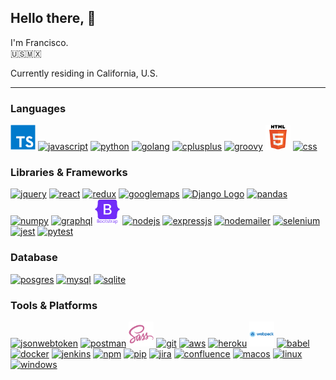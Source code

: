 ## Hello there, 👋
I'm Francisco. 
</br>
🇺🇸🇲🇽
</br>

Currently residing in California, U.S.
</br>
<hr/>

### Languages
<p>
  <a href="https://www.typescriptlang.org/" target="_blank" rel="noreferrer">
    <img 
      src="https://raw.githubusercontent.com/devicons/devicon/master/icons/typescript/typescript-original.svg"
      alt="typescript"
      width="40"
      height="40"/></a>
  <a href="https://developer.mozilla.org/en-US/docs/Web/JavaScript" target="_blank" rel="noreferrer">
    <img 
      src="https://cdn.jsdelivr.net/gh/devicons/devicon/icons/javascript/javascript-plain.svg"
      alt="javascript"
      width="40"
      height="40"
    /></a>
  <a href="https://www.python.org/" target="_blank" rel="noreferrer">
    <img
      src="https://cdn.jsdelivr.net/gh/devicons/devicon/icons/python/python-original-wordmark.svg"
      alt="python"
      width="40"
      height="40"
    /></a>
  <a href="https://go.dev/" target="_blank" rel="noreferrer">
    <img
      src="https://cdn.jsdelivr.net/gh/devicons/devicon/icons/go/go-original-wordmark.svg"
      width="40"
      height="40"
      alt="golang"
    /></a>
  <a href="https://cplusplus.com/" target="_blank" rel="noreferrer">
    <img
      src="https://cdn.jsdelivr.net/gh/devicons/devicon/icons/cplusplus/cplusplus-plain.svg"
      width="40"
      height="40"
      alt="cplusplus"
    /></a>
  <a href="https://groovy-lang.org/" target="_blank" rel="noreferrer">
    <img
      src="https://cdn.jsdelivr.net/gh/devicons/devicon/icons/groovy/groovy-original.svg"
      width="40"
      height="40"
      alt="groovy"
    /></a>
  <a href="https://www.w3.org/html/" target="_blank" rel="noreferrer">
    <img
      src="https://raw.githubusercontent.com/devicons/devicon/master/icons/html5/html5-original-wordmark.svg"
      alt="html5"
      width="40"
      height="40"
    /></a>
  <a href="https://developer.mozilla.org/en-US/docs/Web/CSS" target="_blank" rel="noreferrer">
    <img
      src="https://cdn.jsdelivr.net/gh/devicons/devicon/icons/css3/css3-original-wordmark.svg"
      alt="css"
      width="40"
      height="40"
    /></a>
</p>
  
### Libraries & Frameworks
<p>
  <a href="https://jquery.com/" target="_blank" rel="noreferrer">
    <img
      src="https://cdn.jsdelivr.net/gh/devicons/devicon/icons/jquery/jquery-original-wordmark.svg"
      width="40"
      height="40"
      alt="jquery"
    /></a>
  <a href="https://react.dev/" target="_blank" rel="noreferrer">
    <img
      src="https://cdn.jsdelivr.net/gh/devicons/devicon/icons/react/react-original.svg"
      alt="react"
      width="40"
      height="40"
    /></a>
  <a href="https://redux.js.org/" target="_blank" rel="noreferrer">
    <img
      src="https://cdn.jsdelivr.net/gh/devicons/devicon/icons/redux/redux-original.svg"
      alt="redux"
      width="40"
      height="40"
    /></a>
  <a href="https://developers.google.com/maps" target="_blank" rel="noreferrer"">
    <img
      src="https://developers.google.com/static/maps/images/maps-icon.svg"
      alt="googlemaps"
      width="40"
      height="40"
    /></a>
  <a href="https://www.djangoproject.com/" target="_blank" rel="noreferrer">
    <img
      src="https://www.djangoproject.com/favicon.ico"
      width="40"
      height="40"
      alt="Django Logo"
    /></a>
  <a href="https://pandas.pydata.org/" target="_blank" rel="noreferrer">
    <img
      src="https://cdn.jsdelivr.net/gh/devicons/devicon/icons/pandas/pandas-original-wordmark.svg"
      width="40"
      height="40"
      alt="pandas"
    /></a>
  <a href="https://numpy.org/" target="_blank" rel="noreferrer">
    <img
      src="https://cdn.jsdelivr.net/gh/devicons/devicon/icons/numpy/numpy-original-wordmark.svg"
      width="40"
      height="40"
      alt="numpy"
    /></a>
  <a href="https://graphql.org/" target="_blank" rel="noreferrer">
    <img
      src="https://cdn.jsdelivr.net/gh/devicons/devicon/icons/graphql/graphql-plain-wordmark.svg"
      width="40"
      height="40"
      alt="graphql"
    /></a>
  <a href="https://getbootstrap.com" target="_blank" rel="noreferrer">
    <img
      src="https://raw.githubusercontent.com/devicons/devicon/master/icons/bootstrap/bootstrap-plain-wordmark.svg"
      alt="bootstrap"
      width="40"
      height="40"
    /></a>
  <a href="https://nodejs.org/en/about" target="_blank" rel="noreferrer">
    <img
      src="https://cdn.jsdelivr.net/gh/devicons/devicon/icons/nodejs/nodejs-plain-wordmark.svg"
      alt="nodejs"
      width="40"
      height="40"
    /></a>
  <a href="https://expressjs.com/" target="_blank" rel="noreferrer">
    <img
      src="https://expressjs.com/images/favicon.png"
      alt="expressjs"
      width="40"
      height="40"
    /></a>
  <a href="https://nodemailer.com/" target="_blank" rel="noreferrer">
    <img
      src="https://nodemailer.com/favicon-96x96.png"
      alt="nodemailer"
      width="40"
      height="40"
    /></a>
  <a href="https://www.selenium.dev/documentation/webdriver/" target="_blank" rel="noreferrer">
    <img
      src="https://cdn.jsdelivr.net/gh/devicons/devicon/icons/selenium/selenium-original.svg"
      alt="selenium"
      width="40"
      height="40"
    /></a>
  <a href="https://jestjs.io/" target="_blank" rel="noreferrer">
    <img
      src="https://cdn.jsdelivr.net/gh/devicons/devicon/icons/jest/jest-plain.svg"
      alt="jest"
      width="40"
      height="40"
    /></a>
  <a href="https://docs.pytest.org/en/" target="_blank" rel="noreferrer">
    <img
      src="https://cdn.jsdelivr.net/gh/devicons/devicon/icons/pytest/pytest-original-wordmark.svg"
      alt="pytest"
      width="40"
      height="40"
    /></a>
</p>

### Database
<p>
  <a href="https://www.postgresql.org/" target="_blank" rel="noreferrer">
    <img
      src="https://cdn.jsdelivr.net/gh/devicons/devicon/icons/postgresql/postgresql-original-wordmark.svg"
      width="40"
      height="40"
      alt="posgres"
    /></a>
  <a href="https://www.mysql.com/" target="_blank" rel="noreferrer">
    <img
      src="https://cdn.jsdelivr.net/gh/devicons/devicon/icons/mysql/mysql-original-wordmark.svg"
      width="40"
      height="40"
      alt="mysql"
    /></a>
  <a href="https://www.sqlite.org/index.html" target="_blank" rel="noreferrer">
    <img
      src="https://cdn.jsdelivr.net/gh/devicons/devicon/icons/sqlite/sqlite-original.svg"
      width="40"
      height="40"
      alt="sqlite"
    /></a>
</p>

### Tools & Platforms
<p>
  <a href="https://jwt.io/" target="_blank" rel="noreferrer">
    <img
      src="https://jwt.io/img/favicon/apple-icon-72x72.png"
      width="40"
      height="40"
      alt="jsonwebtoken"
    /></a>
  <a href="https://www.postman.com/" target="_blank" rel="noreferrer">
    <img
      src="https://www.postman.com/_ar-assets/images/favicon-1-48.png"
      width="40"
      height="40"
      alt="postman"
    /></a>
  <a href="https://sass-lang.com" target="_blank" rel="noreferrer">
    <img
      src="https://raw.githubusercontent.com/devicons/devicon/master/icons/sass/sass-original.svg"
      alt="sass"
      width="40"
      height="40"
    /></a>
  <a href="https://git-scm.com/" target="_blank" rel="noreferrer">
    <img
      src="https://cdn.jsdelivr.net/gh/devicons/devicon/icons/git/git-plain-wordmark.svg"
      alt="git"
      width="40"
      height="40"
    /></a>
  <a href="https://aws.amazon.com/" target="_blank" rel="noreferrer">
    <img
      src="https://cdn.jsdelivr.net/gh/devicons/devicon/icons/amazonwebservices/amazonwebservices-plain-wordmark.svg"
      alt="aws"
      width="40"
      height="40"
    /></a>
  <a href="https://www.heroku.com/" target="_blank" rel="noreferrer">
    <img
      src="https://cdn.jsdelivr.net/gh/devicons/devicon/icons/heroku/heroku-original-wordmark.svg"
      alt="heroku"
      width="40"
      height="40"
    /></a>
  <a href="https://webpack.js.org" target="_blank" rel="noreferrer">
    <img
      src="https://raw.githubusercontent.com/devicons/devicon/d00d0969292a6569d45b06d3f350f463a0107b0d/icons/webpack/webpack-original-wordmark.svg"
      alt="webpack"
      width="40"
      height="40"
    /></a>
  <a href="https://babeljs.io/" target="_blank" rel="noreferrer">
    <img
      src="https://cdn.jsdelivr.net/gh/devicons/devicon/icons/babel/babel-original.svg"
      alt="babel"
      width="40"
      height="40"
    /></a>
  <a href="https://www.docker.com/" target="_blank" rel="noreferrer">
    <img
      src="https://cdn.jsdelivr.net/gh/devicons/devicon/icons/docker/docker-plain-wordmark.svg"
      alt="docker"
      width="40"
      height="40"
    /></a>
  <a href="https://www.jenkins.io" target="_blank" rel="noreferrer">
    <img
      src="https://www.vectorlogo.zone/logos/jenkins/jenkins-icon.svg"
      alt="jenkins"
      width="40"
      height="40"
    /></a>
  <a href="https://www.npmjs.com/" target="_blank" rel="noreferrer">
    <img
      src="https://cdn.jsdelivr.net/gh/devicons/devicon/icons/npm/npm-original-wordmark.svg"
      alt="npm"
      width="40"
      height="40"
    /></a>
  <a href="https://pypi.org/" target="_blank" rel="noreferrer">
    <img
      src="https://pypi.org/static/images/favicon.35549fe8.ico"
      alt="pip"
      width="40"
      height="40"
    /></a>
  <a href="https://www.atlassian.com/software/jira" target="_blank" rel="noreferrer">
    <img
      src="https://cdn.jsdelivr.net/gh/devicons/devicon/icons/jira/jira-original-wordmark.svg"
      alt="jira"
      width="40"
      height="40"
    /></a>
  <a href="https://www.atlassian.com/software/confluence/resources/guides/get-started/overview#about-confluence" target="_blank" rel="noreferrer">
    <img
      src="https://cdn.jsdelivr.net/gh/devicons/devicon/icons/confluence/confluence-original-wordmark.svg"
      alt="confluence"
      width="40"
      height="40"
    /></a>
  <a href="https://developer.apple.com/macos/" target="_blank" rel="noreferrer">
    <img
      src="https://cdn.jsdelivr.net/gh/devicons/devicon/icons/apple/apple-original.svg"
      alt="macos"
      width="40"
      height="40"
    /></a>
  <a href="https://www.linux.org/" target="_blank" rel="noreferrer">
    <img
      src="https://cdn.jsdelivr.net/gh/devicons/devicon/icons/linux/linux-original.svg"
      alt="linux"
      width="40"
      height="40"
    /></a>
  <a href="https://learn.microsoft.com/en-us/" target="_blank" rel="noreferrer">
    <img
      src="https://cdn.jsdelivr.net/gh/devicons/devicon/icons/windows8/windows8-original.svg"
      alt="windows"
      width="40"
      height="40"
    /></a>
  </p>

<!--
**fceja/fceja** is a ✨ _special_ ✨ repository because its `README.md` (this file) appears on your GitHub profile.

Here are some ideas to get you started:

- 🔭 I’m currently working on ...
- 🌱 I’m currently learning ...
- 👯 I’m looking to collaborate on ...
- 🤔 I’m looking for help with ...
- 💬 Ask me about ...
- 📫 How to reach me: ...
- 😄 Pronouns: ...
- ⚡ Fun fact: ...
-->

